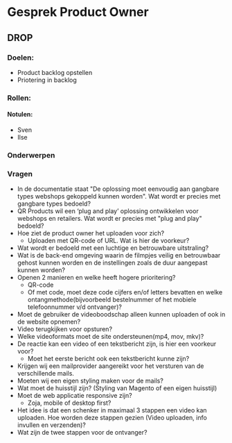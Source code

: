 # Gesprek Product Owner



## DROP

### Doelen:
* Product backlog opstellen
* Priotering in backlog

### Rollen:
#### Notulen:
* Sven
* Ilse

### Onderwerpen

### Vragen
* In de documentatie staat "De oplossing moet eenvoudig aan gangbare types webshops gekoppeld kunnen worden". Wat wordt er precies met gangbare types bedoeld?
* QR Products wil een ‘plug and play’ oplossing ontwikkelen voor webshops en retailers. Wat wordt er precies met "plug and play" bedoeld?
* Hoe ziet de product owner het uploaden voor zich?
  * Uploaden met QR-code of URL. Wat is hier de voorkeur?
* Wat wordt er bedoeld met een luchtige en betrouwbare uitstraling?
* Wat is de back-end omgeving waarin de filmpjes veilig en betrouwbaar gehost kunnen worden en de instellingen zoals de duur aangepast kunnen worden?
* Openen 2 manieren en welke heeft hogere prioritering?
  * QR-code
  * Of met code, moet deze code cijfers en/of letters bevatten en welke ontangmethode(bijvoorbeeld bestelnummer of het mobiele telefoonnummer v/d ontvanger)?  
* Moet de gebruiker de videoboodschap alleen kunnen uploaden of ook in de website opnemen?
* Video terugkijken voor opsturen?
* Welke videoformats moet de site ondersteunen(mp4, mov, mkv)?
* De reactie kan een video of een tekstbericht zijn, is hier een voorkeur voor?
  * Moet het eerste bericht ook een tekstbericht kunne zijn?
* Krijgen wij een mailprovider aangereikt voor het versturen van de verschillende mails.
* Moeten wij een eigen styling maken voor de mails?
* Wat moet de huisstijl zijn? (Styling van Magento of een eigen huisstijl)     
* Moet de web applicatie responsive zijn?
  * Zoja, mobile of desktop first?
* Het idee is dat een schenker in maximaal 3 stappen een video kan uploaden. Hoe worden deze stappen gezien (Video uploaden, info invullen en verzenden)?
* Wat zijn de twee stappen voor de ontvanger?


